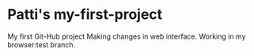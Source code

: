 # Patti's my-first-project
My first Git-Hub project
Making changes in web interface.
Working in my browser:test branch.
